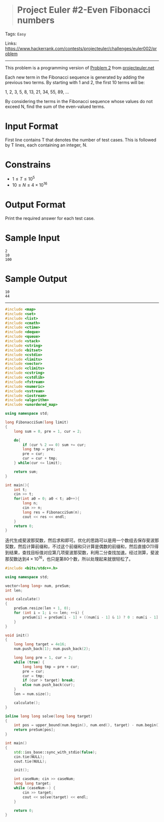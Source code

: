 > # Project Euler #2-Even Fibonacci numbers

Tags: `Easy`

Links: https://www.hackerrank.com/contests/projecteuler/challenges/euler002/problem

----

This problem is a programming version of [Problem 2](https://projecteuler.net/problem=2) from [projecteuler.net](https://projecteuler.net/)

Each new term in the Fibonacci sequence is generated by adding the previous two terms. By starting with 1 and 2, the first 10 terms will be:

1, 2, 3, 5, 8, 13, 21, 34, 55, 89, ...

By considering the terms in the Fibonacci sequence whose values do not exceed N, find the sum of the even-valued terms.

# Input Format

First line contains T that denotes the number of test cases. This is followed by T lines, each containing an integer, N.

# Constrains 

* $1 \leq T \leq 10^5$
* $10 \leq N \leq 4 \times 10^{16}$

# Output Format

Print the required answer for each test case.

# Sample Input

```
2
10
100
```

# Sample Output

```
10
44
```

---

```c++
#include <map>
#include <set>
#include <list>
#include <cmath>
#include <ctime>
#include <deque>
#include <queue>
#include <stack>
#include <string>
#include <bitset>
#include <cstdio>
#include <limits>
#include <vector>
#include <climits>
#include <cstring>
#include <cstdlib>
#include <fstream>
#include <numeric>
#include <sstream>
#include <iostream>
#include <algorithm>
#include <unordered_map>

using namespace std;

long FibonacciSum(long limit)
{
    long sum = 0, pre = 1, cur = 2;

    do{
        if (cur % 2 == 0) sum += cur;
        long tmp = pre;
        pre = cur;
        cur = cur + tmp;
    } while(cur <= limit);

    return sum;
}

int main(){
    int t;
    cin >> t;
    for(int a0 = 0; a0 < t; a0++){
        long n;
        cin >> n;
        long res = FibonacciSum(n);
        cout << res << endl;
    }
    return 0;
}
```

迭代生成斐波那契数，然后求和即可。优化的思路可以是用一个数组去保存斐波那契数，然后计算前缀和，不过这个前缀和只计算是偶数的前缀和，然后直接$O(1)$得到结果，查找目标值对应第几项斐波那契数，利用二分查找加速。经过测算，斐波那契数达到$4 \times 10^{16}$，也只是第80个数，所以处理起来就很轻松了。

```c++
#include <bits/stdc++.h>

using namespace std;

vector<long long> num, preSum;
int len;

void calculate()
{
    preSum.resize(len + 1, 0);
    for (int i = 1; i <= len; ++i) {
        preSum[i] = preSum[i - 1] + ((num[i - 1] & 1) ? 0 : num[i - 1]);
    }
}

void init()
{
    long long target = 4e16;
    num.push_back(1); num.push_back(2);

    long long pre = 1, cur = 2;
    while (true) {
        long long tmp = pre + cur;
        pre = cur;
        cur = tmp;
        if (cur > target) break;
        else num.push_back(cur);
    }
    len = num.size();

    calculate();
}

inline long long solve(long long target)
{
    int pos = upper_bound(num.begin(), num.end(), target) - num.begin();
    return preSum[pos]; 
}

int main()
{
    std::ios_base::sync_with_stdio(false);
    cin.tie(NULL);
    cout.tie(NULL);

    init();

    int caseNum; cin >> caseNum;
    long long target;
    while (caseNum--) {
        cin >> target;
        cout << solve(target) << endl;
    }

    return 0;
}
```


